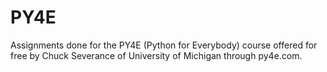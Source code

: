 # PY4E
Assignments done for the PY4E (Python for Everybody) course offered for free by Chuck Severance of University of Michigan through py4e.com.
